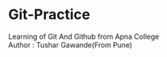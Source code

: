 # Git-Practice
Learning of Git And Github from Apna College
<br>
Author : Tushar Gawande(From Pune)
